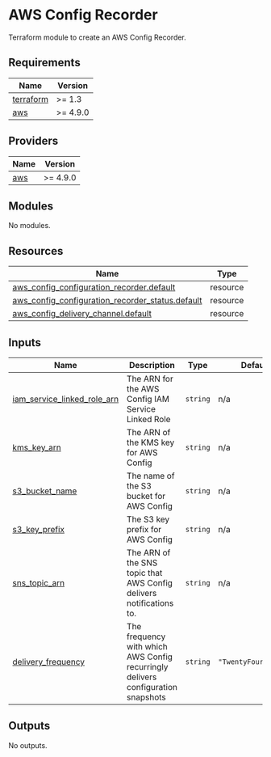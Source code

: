 # AWS Config Recorder

Terraform module to create an AWS Config Recorder.

<!-- BEGIN_TF_DOCS -->
## Requirements

| Name | Version |
|------|---------|
| <a name="requirement_terraform"></a> [terraform](#requirement\_terraform) | >= 1.3 |
| <a name="requirement_aws"></a> [aws](#requirement\_aws) | >= 4.9.0 |

## Providers

| Name | Version |
|------|---------|
| <a name="provider_aws"></a> [aws](#provider\_aws) | >= 4.9.0 |

## Modules

No modules.

## Resources

| Name | Type |
|------|------|
| [aws_config_configuration_recorder.default](https://registry.terraform.io/providers/hashicorp/aws/latest/docs/resources/config_configuration_recorder) | resource |
| [aws_config_configuration_recorder_status.default](https://registry.terraform.io/providers/hashicorp/aws/latest/docs/resources/config_configuration_recorder_status) | resource |
| [aws_config_delivery_channel.default](https://registry.terraform.io/providers/hashicorp/aws/latest/docs/resources/config_delivery_channel) | resource |

## Inputs

| Name | Description | Type | Default | Required |
|------|-------------|------|---------|:--------:|
| <a name="input_iam_service_linked_role_arn"></a> [iam\_service\_linked\_role\_arn](#input\_iam\_service\_linked\_role\_arn) | The ARN for the AWS Config IAM Service Linked Role | `string` | n/a | yes |
| <a name="input_kms_key_arn"></a> [kms\_key\_arn](#input\_kms\_key\_arn) | The ARN of the KMS key for AWS Config | `string` | n/a | yes |
| <a name="input_s3_bucket_name"></a> [s3\_bucket\_name](#input\_s3\_bucket\_name) | The name of the S3 bucket for AWS Config | `string` | n/a | yes |
| <a name="input_s3_key_prefix"></a> [s3\_key\_prefix](#input\_s3\_key\_prefix) | The S3 key prefix for AWS Config | `string` | n/a | yes |
| <a name="input_sns_topic_arn"></a> [sns\_topic\_arn](#input\_sns\_topic\_arn) | The ARN of the SNS topic that AWS Config delivers notifications to. | `string` | n/a | yes |
| <a name="input_delivery_frequency"></a> [delivery\_frequency](#input\_delivery\_frequency) | The frequency with which AWS Config recurringly delivers configuration snapshots | `string` | `"TwentyFour_Hours"` | no |

## Outputs

No outputs.
<!-- END_TF_DOCS -->